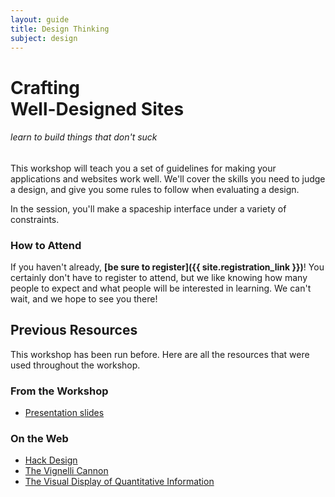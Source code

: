 ```yaml
---
layout: guide
title: Design Thinking
subject: design
---
```


# Crafting <br>Well-Designed Sites

###### learn to build things that don't suck

This workshop will teach you a set of guidelines for making your applications
and websites work well. We'll cover the skills you need to judge a design, and
give you some rules to follow when evaluating a design.

In the session, you'll make a spaceship interface under a variety of constraints.


### How to Attend

If you haven't already, __[be sure to register]({{ site.registration_link }})__!
You certainly don't have to register to attend, but we like knowing how many
people to expect and what people will be interested in learning. We can't wait,
and we hope to see you there!


## Previous Resources

This workshop has been run before. Here are all the resources that were used
throughout the workshop.

### From the Workshop

- [Presentation slides](https://drive.google.com/file/d/0B0-bUe9GLbYQNXJ5ZVpoYjhMWlE/edit?usp=sharing)

### On the Web

- [Hack Design](https://hackdesign.org/)
- [The Vignelli Cannon](http://www.vignelli.com/canon.pdf)
- [The Visual Display of Quantitative Information](http://www.amazon.com/The-Visual-Display-Quantitative-Information/dp/0961392142)

